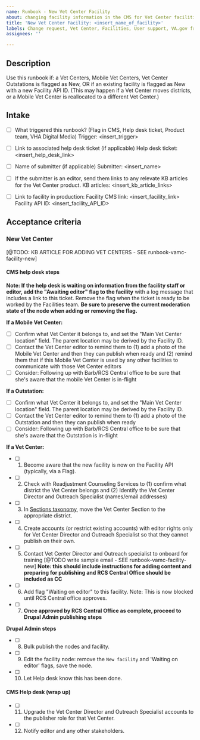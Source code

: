 ```yaml
---
name: Runbook - New Vet Center Facility
about: changing facility information in the CMS for Vet Center facilities
title: 'New Vet Center Facility: <insert_name_of_facility>'
labels: Change request, Vet Center, Facilities, User support, VA.gov frontend, Drupal engineering
assignees: ''

---
```


## Description
Use this runbook if: a Vet Centers, Mobile Vet Centers, Vet Center Outstations is flagged as New, OR if an existing facility is flagged as New with a new Facility API ID. (This may happen  if a Vet Center moves districts, or a Mobile Vet Center is reallocated to a different Vet Center.)

## Intake
- [ ] What triggered this runbook? (Flag in CMS, Help desk ticket, Product team, VHA Digital Media)
Trigger: <insert_trigger>

- [ ] Link to associated help desk ticket (if applicable)
Help desk ticket: <insert_help_desk_link>

- [ ] Name of submitter (if applicable)
Submitter: <insert_name>

- [ ] If the submitter is an editor, send them links to any relevate KB articles for the Vet Center product.
KB articles: <insert_kb_article_links>

- [ ] Link to facility in production:
Facility CMS link: <insert_facility_link>
Facility API ID: <insert_facility_API_ID>

## Acceptance criteria

### New Vet Center
[@TODO: KB ARTICLE FOR ADDING VET CENTERS - SEE runbook-vamc-facility-new]

#### CMS help desk steps
**Note: If the help desk is waiting on information from the facility staff or editor, add the "Awaiting editor" flag to the facility** with a log message that includes a link to this ticket. Remove the flag when the ticket is ready to be worked by the Facilities team. **Be sure to preserve the current moderation state of the node when adding or removing the flag.**

**If a Mobile Vet Center:**
- [ ] Confirm what Vet Center it belongs to, and set the "Main Vet Center location" field. The parent location may be derived by the Facility ID.
- [ ] Contact the Vet Center editor to remind them to (1) add a photo of the Mobile Vet Center and then they can publish when ready and (2) remind them that if this Mobile Vet Center is used by any other facilities to communicate with those Vet Center editors
- [ ] Consider: Following up with Barb/RCS Central office to be sure that she's aware that the mobile Vet Center is in-flight

**If a Outstation:**
- [ ] Confirm what Vet Center it belongs to, and set the "Main Vet Center location" field. The parent location may be derived by the Facility ID.
- [ ] Contact the Vet Center editor to remind them to (1) add a photo of the Outstation and then they can publish when ready
- [ ] Consider: Following up with Barb/RCS Central office to be sure that she's aware that the Outstation is in-flight

**If a Vet Center:**
- [ ] 1. Become aware that the new facility is now on the Facility API (typically, via a Flag).
- [ ] 2. Check with Readjustment Counseling Services to (1) confirm what district the Vet Center belongs and (2) Identify the Vet Center Director and Outreach Specialist (names/email addresses)
- [ ] 3. In [Sections taxonomy](https://prod.cms.va.gov/admin/structure/taxonomy/manage/administration/overview), move the Vet Center Section to the appropriate district.
- [ ] 4. Create accounts (or restrict existing accounts) with editor rights only for Vet Center Director and Outreach Specialist so that they cannot publish on their own.
- [ ] 5. Contact Vet Center Director and Outreach specialist to onboard for training [@TODO write sample email - SEE runbook-vamc-facility-new] **Note: this should include instructions for adding content and preparing for publishing and RCS Central Office should be included as CC**
- [ ] 6. Add flag "Waiting on editor" to this facility. Note: This is now blocked until RCS Central office approves.
- [ ] 7. **Once approved by RCS Central Office as complete, proceed to Drupal Admin publishing steps**


**Drupal Admin steps**
- [ ] 8. Bulk publish the nodes and facility.
- [ ] 9. Edit the facility node: remove the `New facility` and 'Waiting on editor' flags, save the node.
- [ ] 10. Let Help desk know this has been done.

#### CMS Help desk (wrap up)
- [ ] 11. Upgrade the Vet Center Director and Outreach Specialist accounts to the publisher role for that Vet Center.
- [ ] 12. Notify editor and any other stakeholders.
